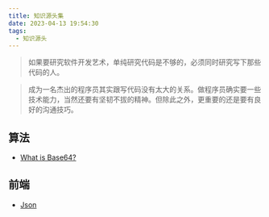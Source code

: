 ```yaml
---
title: 知识源头集
date: 2023-04-13 19:54:30
tags:
  - 知识源头
---
```


> 如果要研究软件开发艺术，单纯研究代码是不够的，必须同时研究写下那些代码的人。

> 成为一名杰出的程序员其实跟写代码没有太大的关系。做程序员确实要一些技术能力，当然还要有坚韧不拔的精神。但除此之外，更重要的还是要有良好的沟通技巧。

## 算法

- [What is Base64?][1]

## 前端

- [Json][2]

[1]: https://base64.guru/learn/what-is-base64
[2]: https://www.json.org/json-zh.html
